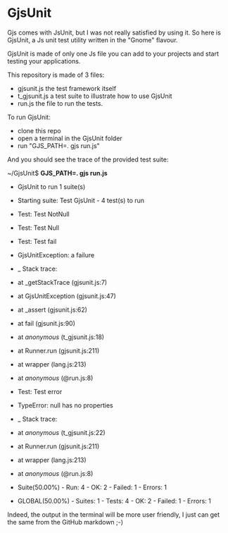 GjsUnit
=======

Gjs comes with JsUnit, but I was not really satisfied by using it. So here is GjsUnit, a Js unit test utility written in the "Gnome" flavour.

GjsUnit is made of only one Js file you can add to your projects and start testing your applications.

This repository is made of 3 files:
- gjsunit.js the test framework itself
- t_gjsunit.js a test suite to illustrate how to use GjsUnit
- run.js the file to run the tests.

To run GjsUnit:
- clone this repo
- open a terminal in the GjsUnit folder
- run "GJS_PATH=. gjs run.js"

And you should see the trace of the provided test suite:

~/GjsUnit$ **GJS_PATH=. gjs run.js**
* GjsUnit to run 1 suite(s)
* Starting suite: Test GjsUnit - 4 test(s) to run
* Test: Test NotNull
* Test: Test Null
* Test: Test fail
* GjsUnitException: a failure
* _ Stack trace:
*  at _getStackTrace (gjsunit.js:7)
*  at GjsUnitException (gjsunit.js:47)
*  at _assert (gjsunit.js:62)
*  at fail (gjsunit.js:90)
*  at _anonymous_ (t_gjsunit.js:18)
*  at Runner.run (gjsunit.js:211)
*  at wrapper (lang.js:213)
*  at _anonymous_ (@run.js:8)
* Test: Test error
* TypeError: null has no properties
* _ Stack trace:
*  at _anonymous_ (t_gjsunit.js:22)
*  at Runner.run (gjsunit.js:211)
*  at wrapper (lang.js:213)
*  at _anonymous_ (@run.js:8)

* Suite(50.00%) - Run: 4 - OK: 2 - Failed: 1 - Errors: 1

* GLOBAL(50.00%) - Suites: 1 - Tests: 4 - OK: 2 - Failed: 1 - Errors: 1

Indeed, the output in the terminal will be more user friendly, I just can get the same from the GitHub markdown ;-)

